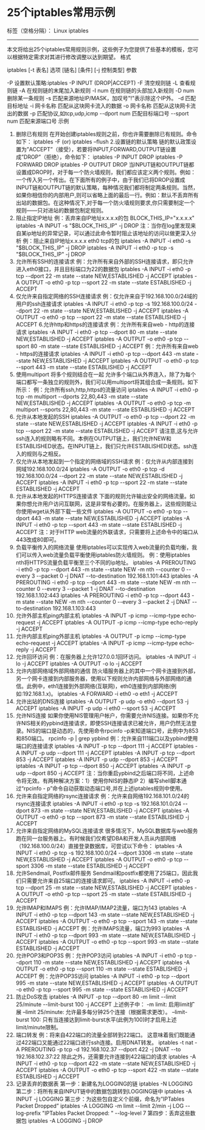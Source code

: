 ﻿# 25个iptables常用示例

标签（空格分隔）： Linux iptables

---




本文将给出25个iptables常用规则示例，这些例子为您提供了些基本的模板，您可以根据特定需求对其进行修改调整以达到期望。
格式

iptables [-t 表名] 选项 [链名] [条件] [-j 控制类型]
参数

-P 设置默认策略:iptables -P INPUT (DROP|ACCEPT)
-F 清空规则链
-L 查看规则链
-A 在规则链的末尾加入新规则
-I num 在规则链的头部加入新规则
-D num 删除某一条规则
-s 匹配来源地址IP/MASK，加叹号"!"表示除这个IP外。
-d 匹配目标地址
-i 网卡名称 匹配从这块网卡流入的数据
-o 网卡名称 匹配从这块网卡流出的数据
-p 匹配协议,如tcp,udp,icmp
--dport num 匹配目标端口号
--sport num 匹配来源端口号
示例

 1. 删除已有规则
在开始创建iptables规则之前，你也许需要删除已有规则。命令如下：
iptables -F
(or)
iptables –flush
 2.设置链的默认策略
链的默认政策设置为”ACCEPT”（接受），若要将INPUT,FORWARD,OUTPUT链设置成”DROP”（拒绝），命令如下：
iptables -P INPUT DROP
iptables -P FORWARD DROP
iptables -P OUTPUT DROP
当INPUT链和OUTPUT链都设置成DROP时，对于每一个防火墙规则，我们都应该定义两个规则。例如：一个传入另一个传出。在下面所有的例子中，由于我们已将DROP设置成INPUT链和OUTPUT链的默认策略，每种情况我们都将制定两条规则。当然，如果你相信你的内部用户,则可以省略上面的最后一行。例如：默认不丢弃所有出站的数据包。在这种情况下,对于每一个防火墙规则要求,你只需要制定一个规则——只对进站的数据包制定规则。
 3. 阻止指定IP地址
例：丢弃来自IP地址x.x.x.x的包
BLOCK_THIS_IP="x.x.x.x"
iptables -A INPUT -s "$BLOCK_THIS_IP" -j DROP
注：当你在log里发现来自某ip地址的异常记录，可以通过此命令暂时阻止该地址的访问以做更深入分析
例：阻止来自IP地址x.x.x.x eth0 tcp的包
iptables -A INPUT -i eth0 -s "$BLOCK_THIS_IP" -j DROP
iptables -A INPUT -i eth0 -p tcp -s "$BLOCK_THIS_IP" -j DROP
 4. 允许所有SSH的连接请求
例：允许所有来自外部的SSH连接请求，即只允许进入eth0接口，并且目标端口为22的数据包
iptables -A INPUT -i eth0 -p tcp --dport 22 -m state --state NEW,ESTABLISHED -j ACCEPT
iptables -A OUTPUT -o eth0 -p tcp --sport 22 -m state --state ESTABLISHED -j ACCEPT
 5. 仅允许来自指定网络的SSH连接请求
例：仅允许来自于192.168.100.0/24域的用户的ssh连接请求
iptables -A INPUT -i eth0 -p tcp -s 192.168.100.0/24 --dport 22 -m state --state NEW,ESTABLISHED -j ACCEPT
iptables -A OUTPUT -o eth0 -p tcp --sport 22 -m state --state ESTABLISHED -j ACCEPT
 6.允许http和https的连接请求
例：允许所有来自web - http的连接请求
iptables -A INPUT -i eth0 -p tcp --dport 80 -m state --state NEW,ESTABLISHED -j ACCEPT
iptables -A OUTPUT -o eth0 -p tcp --sport 80 -m state --state ESTABLISHED -j ACCEPT
例：允许所有来自web - https的连接请求
iptables -A INPUT -i eth0 -p tcp --dport 443 -m state --state NEW,ESTABLISHED -j ACCEPT
iptables -A OUTPUT -o eth0 -p tcp --sport 443 -m state --state ESTABLISHED -j ACCEPT
 7. 使用multiport 将多个规则结合在一起
允许多个端口从外界连入，除了为每个端口都写一条独立的规则外，我们可以用multiport将其组合成一条规则。如下所示：
例：允许所有ssh,http,https的流量访问
iptables -A INPUT -i eth0 -p tcp -m multiport --dports 22,80,443 -m state --state NEW,ESTABLISHED -j ACCEPT
iptables -A OUTPUT -o eth0 -p tcp -m multiport --sports 22,80,443 -m state --state ESTABLISHED -j ACCEPT
 8. 允许从本地发起的SSH
iptables -A OUTPUT -o eth0 -p tcp --dport 22 -m state --state NEW,ESTABLISHED -j ACCEPT
iptables -A INPUT -i eth0 -p tcp --sport 22 -m state --state ESTABLISHED -j ACCEPT
请注意,这与允许ssh连入的规则略有不同。本例在OUTPUT链上，我们允许NEW和ESTABLISHED状态。在INPUT链上，我们只允许ESTABLISHED状态。ssh连入的规则与之相反。
 9. 仅允许从本地发起到一个指定的网络域的SSH请求
例：仅允许从内部连接到网域192.168.100.0/24
iptables -A OUTPUT -o eth0 -p tcp -d 192.168.100.0/24 --dport 22 -m state --state NEW,ESTABLISHED -j ACCEPT
iptables -A INPUT -i eth0 -p tcp --sport 22 -m state --state ESTABLISHED -j ACCEPT
 10. 允许从本地发起的HTTPS连接请求
下面的规则允许输出安全的网络流量。如果你想允许用户访问互联网，这是非常有必要的。在服务器上，这些规则能让你使用wget从外部下载一些文件
iptables -A OUTPUT -o eth0 -p tcp --dport 443 -m state --state NEW,ESTABLISHED -j ACCEPT
iptables -A INPUT -i eth0 -p tcp --sport 443 -m state --state ESTABLISHED -j ACCEPT
注：对于HTTP web流量的外联请求，只需要将上述命令中的端口从443改成80即可。
 11. 负载平衡传入的网络流量
使用iptables可以实现传入web流量的负载均衡，我们可以传入web流量负载平衡使用iptables防火墙规则。
例：使用iptables nth将HTTPS流量负载平衡至三个不同的ip地址。
iptables -A PREROUTING -i eth0 -p tcp --dport 443 -m state --state NEW -m nth --counter 0 --every 3 --packet 0 -j DNAT --to-destination 192.168.1.101:443
iptables -A PREROUTING -i eth0 -p tcp --dport 443 -m state --state NEW -m nth --counter 0 --every 3 --packet 1 -j DNAT --to-destination 192.168.1.102:443
iptables -A PREROUTING -i eth0 -p tcp --dport 443 -m state --state NEW -m nth --counter 0 --every 3 --packet 2 -j DNAT --to-destination 192.168.1.103:443
 12. 允许外部主机ping内部主机
iptables -A INPUT -p icmp --icmp-type echo-request -j ACCEPT
iptables -A OUTPUT -p icmp --icmp-type echo-reply -j ACCEPT
 13. 允许内部主机ping外部主机
iptables -A OUTPUT -p icmp --icmp-type echo-request -j ACCEPT
iptables -A INPUT -p icmp --icmp-type echo-reply -j ACCEPT
 14. 允许回环访问
例：在服务器上允许127.0.0.1回环访问。
iptables -A INPUT -i lo -j ACCEPT
iptables -A OUTPUT -o lo -j ACCEPT
 15. 允许内部网络域外部网络的通信
防火墙服务器上的其中一个网卡连接到外部，另一个网卡连接到内部服务器，使用以下规则允许内部网络与外部网络的通信。此例中，eth1连接到外部网络(互联网)，eth0连接到内部网络(例如:192.168.1.x)。
iptables -A FORWARD -i eth0 -o eth1 -j ACCEPT
 16. 允许出站的DNS连接
iptables -A OUTPUT -p udp -o eth0 --dport 53 -j ACCEPT
iptables -A INPUT -p udp -i eth0 --sport 53 -j ACCEPT
 17. 允许NIS连接
如果你使用NIS管理用户帐户，你需要允许NIS连接。如果你不允许NIS相关的ypbind连接请求，即使SSH连接请求已被允许，用户仍然无法登录。NIS的端口是动态的，先使用命令rpcinfo –p来知道端口号，此例中为853和850端口。
rpcinfo -p | grep ypbind
例：允许来自111端口以及ypbind使用端口的连接请求
iptables -A INPUT -p tcp --dport 111 -j ACCEPT
iptables -A INPUT -p udp --dport 111 -j ACCEPT
iptables -A INPUT -p tcp --dport 853 -j ACCEPT
iptables -A INPUT -p udp --dport 853 -j ACCEPT
iptables -A INPUT -p tcp --dport 850 -j ACCEPT
iptables -A INPUT -p udp --dport 850 -j ACCEPT
注：当你重启ypbind之后端口将不同，上述命令将无效。有两种解决方案：1）使用你NIS的静态IP 2）编写shell脚本通过“rpcinfo - p”命令自动获取动态端口号,并在上述iptables规则中使用。
 18. 允许来自指定网络的rsync连接请求
例：允许来自网络192.168.101.0/24的rsync连接请求
iptables -A INPUT -i eth0 -p tcp -s 192.168.101.0/24 --dport 873 -m state --state NEW,ESTABLISHED -j ACCEPT
iptables -A OUTPUT -o eth0 -p tcp --sport 873 -m state --state ESTABLISHED -j ACCEPT
 19. 允许来自指定网络的MySQL连接请求
很多情况下，MySQL数据库与web服务跑在同一台服务器上。有时候我们仅希望DBA和开发人员从内部网络（192.168.100.0/24）直接登录数据库，可尝试以下命令：
iptables -A INPUT -i eth0 -p tcp -s 192.168.100.0/24 --dport 3306 -m state --state NEW,ESTABLISHED -j ACCEPT
iptables -A OUTPUT -o eth0 -p tcp --sport 3306 -m state --state ESTABLISHED -j ACCEPT
 20. 允许Sendmail, Postfix邮件服务
Sendmail和postfix都使用了25端口，因此我们只需要允许来自25端口的连接请求即可。
iptables -A INPUT -i eth0 -p tcp --dport 25 -m state --state NEW,ESTABLISHED -j ACCEPT
iptables -A OUTPUT -o eth0 -p tcp --sport 25 -m state --state ESTABLISHED -j ACCEPT
 21. 允许IMAP和IMAPS
例：允许IMAP/IMAP2流量，端口为143
iptables -A INPUT -i eth0 -p tcp --dport 143 -m state --state NEW,ESTABLISHED -j ACCEPT
iptables -A OUTPUT -o eth0 -p tcp --sport 143 -m state --state ESTABLISHED -j ACCEPT
例：允许IMAPS流量，端口为993
iptables -A INPUT -i eth0 -p tcp --dport 993 -m state --state NEW,ESTABLISHED -j ACCEPT
iptables -A OUTPUT -o eth0 -p tcp --sport 993 -m state --state ESTABLISHED -j ACCEPT
 22. 允许POP3和POP3S
例：允许POP3访问
iptables -A INPUT -i eth0 -p tcp --dport 110 -m state --state NEW,ESTABLISHED -j ACCEPT
iptables -A OUTPUT -o eth0 -p tcp --sport 110 -m state --state ESTABLISHED -j ACCEPT
例：允许POP3S访问
iptables -A INPUT -i eth0 -p tcp --dport 995 -m state --state NEW,ESTABLISHED -j ACCEPT
iptables -A OUTPUT -o eth0 -p tcp --sport 995 -m state --state ESTABLISHED -j ACCEPT
 23. 防止DoS攻击
iptables -A INPUT -p tcp --dport 80 -m limit --limit 25/minute --limit-burst 100 -j ACCEPT
上述例子中：
-m limit: 启用limit扩展
–limit 25/minute: 允许最多每分钟25个连接（根据需求更改）。
–limit-burst 100: 只有当连接达到limit-burst水平(此例为100)时才启用上述limit/minute限制。
 24. 端口转发
例：将来自422端口的流量全部转到22端口。
这意味着我们既能通过422端口又能通过22端口进行ssh连接。启用DNAT转发。
iptables -t nat -A PREROUTING -p tcp -d 192.168.102.37 --dport 422 -j DNAT --to 192.168.102.37:22
除此之外，还需要允许连接到422端口的请求
iptables -A INPUT -i eth0 -p tcp --dport 422 -m state --state NEW,ESTABLISHED -j ACCEPT
iptables -A OUTPUT -o eth0 -p tcp --sport 422 -m state --state ESTABLISHED -j ACCEPT
 25. 记录丢弃的数据表
第一步：新建名为LOGGING的链
iptables -N LOGGING
第二步：将所有来自INPUT链中的数据包跳转到LOGGING链中
iptables -A INPUT -j LOGGING
第三步：为这些包自定义个前缀，命名为”IPTables Packet Dropped”
iptables -A LOGGING -m limit --limit 2/min -j LOG --log-prefix "IPTables Packet Dropped: " --log-level 7
第四步：丢弃这些数据包
iptables -A LOGGING -j DROP




